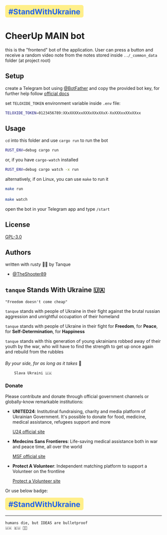 [![Stand With Ukraine](https://raw.githubusercontent.com/vshymanskyy/StandWithUkraine/main/badges/StandWithUkraine.svg)](https://stand-with-ukraine.pp.ua)

# CheerUp MAIN bot

this is the "frontend" bot of the application. User can press a button and receive a random video note from the notes stored inside `../_common_data` folder (at project root) 

## Setup

create a Telegram bot using [@BotFather](https://t.me/botfather) and copy the provided bot key, for further help follow [official docs](https://core.telegram.org/bots/tutorial#getting-ready)

set `TELOXIDE_TOKEN` environment variable inside `.env` file:

```bash
TELOXIDE_TOKEN=0123456789:XXxXXXXxxXXXxXXxXXxX-XxXXXxxXXxXXxx
```

## Usage

`cd` into this folder and use `cargo run` to run the bot

```bash
RUST_ENV=debug cargo run
```

or, if you have `cargo-watch` installed

```bash
RUST_ENV=debug cargo watch -x run
```

alternatively, if on Linux, you can use `make` to run it

```bash
make run

make watch
```

open the bot in your Telegram app and type `/start`

## License

[GPL-3.0](https://choosealicense.com/licenses/gpl-3.0/)


## Authors
written with rusty 💛️💙️ by Tanque

- [@TheShooter89](https://www.github.com/TheShooter89)


## `tanque` Stands With Ukraine 🇺🇦️

    "Freedom doesn't come cheap"

`tanque` stands with people of Ukraine in their fight against the brutal russian aggression and unrightful occupation of their homeland

`tanque` stands with people of Ukraine in their fight for **Freedom**, for **Peace**, for **Self-Determination**, for **Happiness**

`tanque` stands with this generation of young ukrainians robbed away of their youth by the war, who will have to find the strength to get up once again and rebuild from the rubbles

####

_By your side, for as long as it takes_ 💪️

        Slava Ukraini 🇺🇦️

### Donate

Please contribute and donate through official government channels or globally-know remarkable institutions:

- **UNITED24**: Institutinal fundraising, charity and media platform of Ukrainian Government. It's possible to donate for food, medicine, medical assistance, refugees support and more

    [U24 official site](https://u24.gov.ua/)

- **Medecins Sans Frontieres**: Life-saving medical assistance both in war and peace time, all over the world

    [MSF official site](https://www.msf.org/ukraine)

- **Protect A Volunteer**: Independent matching platform to support a Volunteer on the frontline
    
    [Protect a Volunteer site](https://protectavolunteer.com/)

Or use below badge:

[![Stand With Ukraine](https://raw.githubusercontent.com/vshymanskyy/StandWithUkraine/main/badges/StandWithUkraine.svg)](https://stand-with-ukraine.pp.ua)

---

    humans die, but IDEAS are bulletproof
    🇺🇦️ ️🇪🇺️ 🏳️‍🌈️
